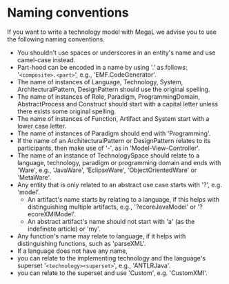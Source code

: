 # Naming conventions

If you want to write a technology model with MegaL we advise you to use the following naming conventions. 

* You shouldn't use spaces or underscores in an entity's name and use camel-case instead. 
* Part-hood can be encoded in a name by using '.' as follows: '`<composite>.<part>`', e.g., 'EMF.CodeGenerator'.
* The name of instances of Language, Technology, System, ArchitecturalPattern, DesignPattern should use the original spelling.
* The name of instances of Role, Paradigm, ProgrammingDomain, AbstractProcess and Construct should start with a capital letter unless there exists some original spelling.
* The name of instances of Function, Artifact and System start with a lower case letter.
* The name of instances of Paradigm should end with 'Programming'.
* If the name of an ArchitecturalPattern or DesignPattern relates to its participants, then make use of '-', as in 'Model-View-Controller'.
* The name of an instance of TechnologySpace should relate to a language, technology, paradigm or programming domain and ends with 'Ware', e.g., 'JavaWare', 'EclipseWare', 'ObjectOrientedWare' or 'MetaWare'.
* Any entity that is only related to an abstract use case starts with '?', e.g. 'model'.
  * An artifact's name starts by relating to a language, if this helps with distinguishing multiple artifacts, e.g., '?ecoreJavaModel' or '?ecoreXMIModel'.
  * An abstract artifact's name should not start with 'a' (as the indefinete article) or 'my'.
* Any function's name may relate to language, if it helps with distinguishing functions, such as 'parseXML'.
* If a language does not have any name, 
 * you can relate to the implementing technology and the language's superset '`<technology><superset>`', e.g., 'ANTLRJava'.
 * you can relate to the superset and use 'Custom', e.g. 'CustomXMI'.